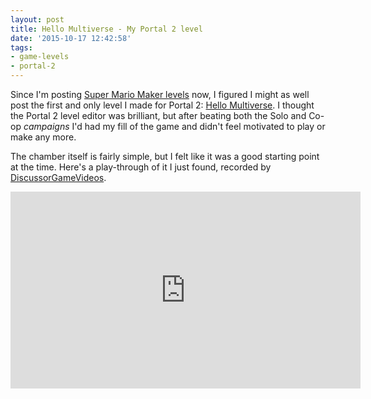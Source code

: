```yaml
---
layout: post
title: Hello Multiverse - My Portal 2 level
date: '2015-10-17 12:42:58'
tags:
- game-levels
- portal-2
---
```


Since I'm posting [Super Mario Maker levels](http://davidlecina.com/blog/tag/super-mario-maker/) now, I figured I might as well post the first and only level I made for Portal 2: [Hello Multiverse](http://steamcommunity.com/sharedfiles/filedetails/?id=81354719). I thought the Portal 2 level editor was brilliant, but after beating both the Solo and Co-op *campaigns* I'd had my fill of the game and didn't feel motivated to play or make any more.

The chamber itself is fairly simple, but I felt like it was a good starting point at the time. Here's a play-through of it I just found, recorded by [DiscussorGameVideos](https://www.youtube.com/channel/UCSzftgZgOjAHz7ZcABPcWCA).

<iframe width="560" height="315" src="https://www.youtube.com/embed/fNfY_5CkDes" frameborder="0" allowfullscreen></iframe>